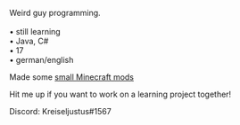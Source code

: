 Weird guy programming. <br><br>
  • still learning <br>
  • Java, C# <br>
  • 17 <br>
  • german/english

Made some [small Minecraft mods](https://github.com/Spitfox)

Hit me up if you want to work on a learning project together!

Discord: Kreiseljustus#1567
